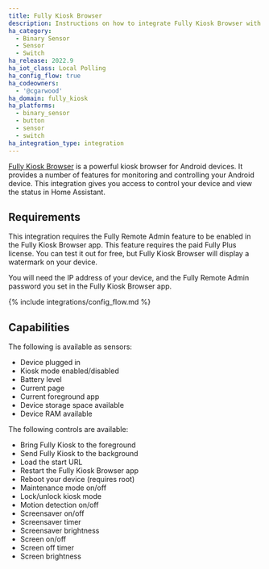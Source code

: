 ```yaml
---
title: Fully Kiosk Browser
description: Instructions on how to integrate Fully Kiosk Browser with Home Assistant
ha_category:
  - Binary Sensor
  - Sensor
  - Switch
ha_release: 2022.9
ha_iot_class: Local Polling
ha_config_flow: true
ha_codeowners:
  - '@cgarwood'
ha_domain: fully_kiosk
ha_platforms:
  - binary_sensor
  - button
  - sensor
  - switch
ha_integration_type: integration
---
```


[Fully Kiosk Browser](https://www.fully-kiosk.com) is a powerful kiosk browser for Android devices. It provides a number of features for monitoring and controlling your Android device. This integration gives you access to control your device and view the status in Home Assistant.

## Requirements

This integration requires the Fully Remote Admin feature to be enabled in the Fully Kiosk Browser app. This feature requires the paid Fully Plus license. You can test it out for free, but Fully Kiosk Browser will display a watermark on your device.

You will need the IP address of your device, and the Fully Remote Admin password you set in the Fully Kiosk Browser app.

{% include integrations/config_flow.md %}

## Capabilities

The following is available as sensors:

- Device plugged in
- Kiosk mode enabled/disabled
- Battery level
- Current page
- Current foreground app
- Device storage space available
- Device RAM available

The following controls are available:

- Bring Fully Kiosk to the foreground
- Send Fully Kiosk to the background
- Load the start URL
- Restart the Fully Kiosk Browser app
- Reboot your device (requires root)
- Maintenance mode on/off
- Lock/unlock kiosk mode
- Motion detection on/off
- Screensaver on/off
- Screensaver timer
- Screensaver brightness
- Screen on/off
- Screen off timer
- Screen brightness